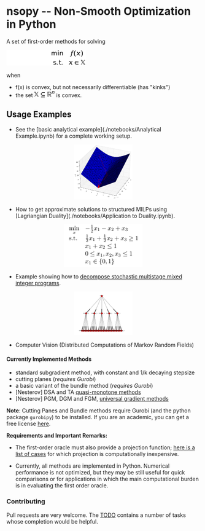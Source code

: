 # nsopy -- Non-Smooth Optimization in Python

A set of first-order methods for solving

![optimization problem](./notebooks/img/min_opt.png "Non-Smooth Optimization Program")

when
* f(x) is convex, but not necessarily differentiable (has "kinks")
* the set ![X](./notebooks/img/XR.png) is convex.

## Usage Examples

* See the [basic analytical example](./notebooks/Analytical Example.ipynb) for a complete working setup.
<p align="center">
  <img src="./notebooks/img/solved_ex_1.png" alt="Example" width="30%" href="#"/>
</p>

* How to get approximate solutions to structured MILPs using [Lagriangian Duality](./notebooks/Application to Duality.ipynb).

<p align="center">
  <img src="./notebooks/img/primal_problem.png" alt="Example 2" href="#"/>
</p>

* Example showing how to [decompose stochastic multistage mixed integer programs](https://github.com/robin-vjc/nsopy-stoch).
<p align="center">
  <img src="./notebooks/img/stoch_tree.png" alt="Scenarios Tree" width="30%" href="#"/>
</p>

* Computer Vision (Distributed Computations of Markov Random Fields)


#### Currently Implemented Methods

* standard subgradient method, with constant and 1/k decaying stepsize
* cutting planes (*requires Gurobi*)
* a basic variant of the bundle method (*requires Gurobi*)
* [Nesterov] DSA and TA [quasi-monotone methods](http://link.springer.com/article/10.1007/s10957-014-0677-5) 
* [Nesterov] PGM, DGM and FGM, [universal gradient methods](http://link.springer.com/article/10.1007/s10107-014-0790-0)

**Note**: Cutting Panes and Bundle methods require Gurobi (and the python package ``gurobipy``) to be installed. 
If you are an academic, you can get a free license [here](http://www.gurobi.com/academia/for-universities]). 

**Requirements and Important Remarks:**

* The first-order oracle must also provide a projection function; [here is a list of cases](notebooks/img/simple_projections.png) for which 
projection is computationally inexpensive.

* Currently, all methods are implemented in Python. Numerical performance is not optimized, but they may
be still useful for quick comparisons or for applications in which the main computational burden is in
evaluating the first order oracle.


### Contributing

Pull requests are very welcome. The [TODO](TODO.txt) contains a number of tasks whose completion would be helpful. 